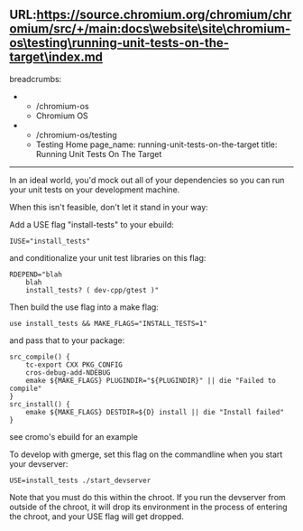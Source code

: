 URL:https://source.chromium.org/chromium/chromium/src/+/main:docs\website\site\chromium-os\testing\running-unit-tests-on-the-target\index.md
---
breadcrumbs:
- - /chromium-os
  - Chromium OS
- - /chromium-os/testing
  - Testing Home
page_name: running-unit-tests-on-the-target
title: Running Unit Tests On The Target
---

In an ideal world, you'd mock out all of your dependencies so you can run your
unit tests on your development machine.

When this isn't feasible, don't let it stand in your way:

Add a USE flag "install-tests" to your ebuild:

```none
IUSE="install_tests"
```

and conditionalize your unit test libraries on this flag:

```none
RDEPEND="blah
    blah
	install_tests? ( dev-cpp/gtest )"
```

Then build the use flag into a make flag:

```none
use install_tests && MAKE_FLAGS="INSTALL_TESTS=1"
```

and pass that to your package:

```none
src_compile() {
	tc-export CXX PKG_CONFIG
	cros-debug-add-NDEBUG
	emake ${MAKE_FLAGS} PLUGINDIR="${PLUGINDIR}" || die "Failed to compile"
}
src_install() {
	emake ${MAKE_FLAGS} DESTDIR=${D} install || die "Install failed"
}
```

see cromo's ebuild for an example

To develop with gmerge, set this flag on the commandline when you start your
devserver:

```none
USE=install_tests ./start_devserver 
```

Note that you must do this within the chroot. If you run the devserver from
outside of the chroot, it will drop its environment in the process of entering
the chroot, and your USE flag will get dropped.
